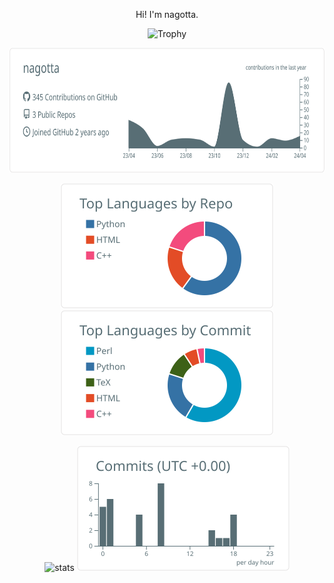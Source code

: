 <p align="center"> Hi! I'm nagotta.</p>

<p align="center"> 
  <img alt="Trophy" height="120px" src="https://github-profile-trophy.vercel.app/?username=nagotta&theme=nord&column=10" />
</p>

<p align="center"> 
  <img alt="profile-details" height="200px" width= "1000px" src="https://raw.githubusercontent.com/nagotta/nagotta.github.io/main/profile-summary-card-output/default/0-profile-details.svg" />
</p>

<p align="center"> 
  <img alt="repos-per-language" height="200px" width=match-parent src="https://raw.githubusercontent.com/nagotta/nagotta.github.io/main/profile-summary-card-output/default/1-repos-per-language.svg" />
  <img alt="most-commit-language" height="200px" width=match-parent  src="https://raw.githubusercontent.com/nagotta/nagotta.github.io/main/profile-summary-card-output/default/2-most-commit-language.svg" />
</p>

<p align="center"> 
  <img alt="stats" height="200px" width=match-parent src="https://raw.githubusercontent.com/nagotta/nagotta.github.io/main/profile-summary-card-output/default/3-stats.sv" />
  <img alt="productive-time" height="200px" width=match-parent src="https://raw.githubusercontent.com/nagotta/nagotta.github.io/main/profile-summary-card-output/default/4-productive-time.svg" />
</p>
